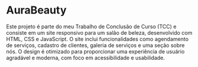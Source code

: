 # AuraBeauty
 Este projeto é parte do meu Trabalho de Conclusão de Curso (TCC) e consiste em um site responsivo para um salão de beleza, desenvolvido com HTML, CSS e JavaScript. O site inclui funcionalidades como agendamento de serviços, cadastro de clientes, galeria de serviços e uma seção sobre nós. O design é otimizado para proporcionar uma experiência de usuário agradável e moderna, com foco em acessibilidade e usabilidade.
<h1 </h1>